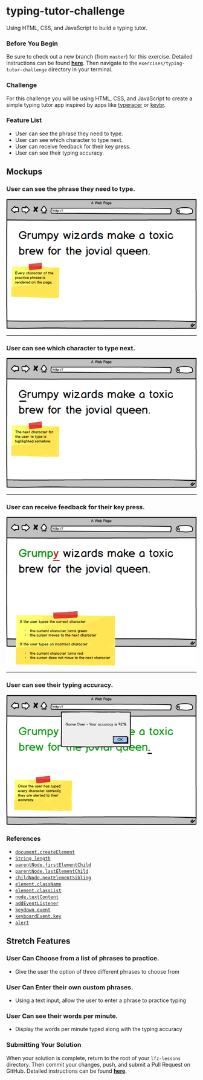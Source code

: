# typing-tutor-challenge

Using HTML, CSS, and JavaScript to build a typing tutor.

### Before You Begin

Be sure to check out a new branch (from `master`) for this exercise. Detailed instructions can be found [**here**](../../guides/before-each-exercise.md). Then navigate to the `exercises/typing-tutor-challenge` directory in your terminal.

### Challenge

For this challenge you will be using HTML, CSS, and JavaScript to create a simple typing tutor app inspired by apps like [typeracer](https://play.typeracer.com/) or [keybr](https://www.keybr.com/).

### Feature List

- User can see the phrase they need to type.
- User can see which character to type next.
- User can receive feedback for their key press.
- User can see their typing accuracy.

## Mockups

### User can see the phrase they need to type.

<p align="middle">
  <img src="see-the-phrase.png">
</p>

---

### User can see which character to type next.

<p align="middle">
  <img src="see-the-next-character.png">
</p>

---

### User can receive feedback for their key press.

<p align="middle">
  <img src="receive-feedback.png">
</p>

---

### User can see their typing accuracy.

<p align="middle">
  <img src="see-accuracy.png">
</p>

### References

- [`document.createElement`](https://developer.mozilla.org/en-US/docs/Web/API/Document/createElement)
- [`String length`](https://developer.mozilla.org/en-US/docs/Web/JavaScript/Reference/Global_Objects/String/length)
- [`parentNode.firstElementChild`](https://developer.mozilla.org/en-US/docs/Web/API/ParentNode/firstElementChild)
- [`parentNode.lastElementChild`](https://developer.mozilla.org/en-US/docs/Web/API/ParentNode/lastElementChild)
- [`childNode.nextElementSibling`](https://developer.mozilla.org/en-US/docs/Web/API/NonDocumentTypeChildNode/nextElementSibling)
- [`element.className`](https://developer.mozilla.org/en-US/docs/Web/API/Element/className)
- [`element.classList`](https://developer.mozilla.org/en-US/docs/Web/API/Element/classList)
- [`node.textContent`](https://developer.mozilla.org/en-US/docs/Web/API/Node/textContent)
- [`addEventListener`](https://developer.mozilla.org/en-US/docs/Web/API/EventTarget/addEventListener)
- [`keydown event`](https://developer.mozilla.org/en-US/docs/Web/API/Document/keydown_event)
- [`keyboardEvent.key`](https://developer.mozilla.org/en-US/docs/Web/API/KeyboardEvent/key)
- [`alert`](https://developer.mozilla.org/en-US/docs/Web/API/Window/alert)

## Stretch Features

### User Can Choose from a list of phrases to practice.

  - Give the user the option of three different phrases to choose from

### User Can Enter their own custom phrases.

  - Using a text input, allow the user to enter a phrase to practice typing

### User Can see their words per minute.

  - Display the words per minute typed along with the typing accuracy

### Submitting Your Solution

When your solution is complete, return to the root of your `lfz-lessons` directory. Then commit your changes, push, and submit a Pull Request on GitHub. Detailed instructions can be found [**here**](../../guides/after-each-exercise.md).

